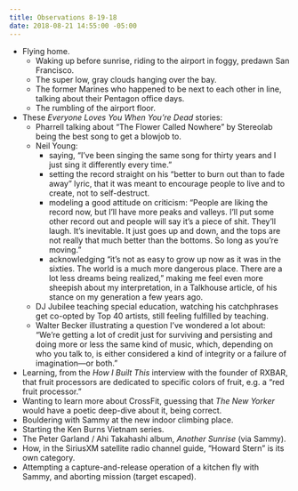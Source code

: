 ```yaml
---
title: Observations 8-19-18
date: 2018-08-21 14:55:00 -05:00
---
```


- Flying home.
	- Waking up before sunrise, riding to the airport in foggy, predawn San Francisco.
	- The super low, gray clouds hanging over the bay.
	- The former Marines who happened to be next to each other in line, talking about their Pentagon office days.
	- The rumbling of the airport floor.
- These *Everyone Loves You When You’re Dead* stories:
	- Pharrell talking about “The Flower Called Nowhere” by Stereolab being the best song to get a blowjob to.
	- Neil Young:
		- saying, “I’ve been singing the same song for thirty years and I just sing it differently every time.”
		- setting the record straight on his “better to burn out than to fade away” lyric, that it was meant to encourage people to live and to create, not to self-destruct.
		- modeling a good attitude on criticism: “People are liking the record now, but I’ll have more peaks and valleys. I’ll put some other record out and people will say it’s a piece of shit. They’ll laugh. It’s inevitable. It just goes up and down, and the tops are not really that much better than the bottoms. So long as you’re moving.”
		- acknowledging “it’s not as easy to grow up now as it was in the sixties. The world is a much more dangerous place. There are a lot less dreams being realized,” making me feel even more sheepish about my interpretation, in a Talkhouse article, of his stance on my generation a few years ago.
	- DJ Jubilee teaching special education, watching his catchphrases get co-opted by Top 40 artists, still feeling fulfilled by teaching.
	- Walter Becker illustrating a question I’ve wondered a lot about: “We’re getting a lot of credit just for surviving and persisting and doing more or less the same kind of music, which, depending on who you talk to, is either considered a kind of integrity or a failure of imagination—or both.”
- Learning, from the *How I Built This* interview with the founder of RXBAR, that fruit processors are dedicated to specific colors of fruit, e.g. a “red fruit processor.”
- Wanting to learn more about CrossFit, guessing that *The New Yorker* would have a poetic deep-dive about it, being correct.
- Bouldering with Sammy at the new indoor climbing place.
- Starting the Ken Burns Vietnam series.
- The Peter Garland / Ahi Takahashi album, *Another Sunrise* (via Sammy).
- How, in the SiriusXM satellite radio channel guide, “Howard Stern” is its own category.
- Attempting a capture-and-release operation of a kitchen fly with Sammy, and aborting mission (target escaped).
